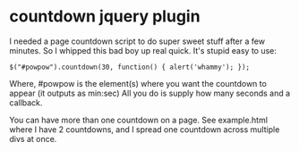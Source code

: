 # countdown jquery plugin #

I needed a page countdown script to do super sweet stuff after a few minutes. So I whipped this bad boy up real quick.
It's stupid easy to use:

    $("#powpow").countdown(30, function() { alert('whammy'); });

Where, #powpow is the element(s) where you want the countdown to appear (it outputs as min:sec)
All you do is supply how many seconds and a callback.

You can have more than one countdown on a page. See example.html where I have 2 countdowns, and I spread one countdown across multiple divs at once.
